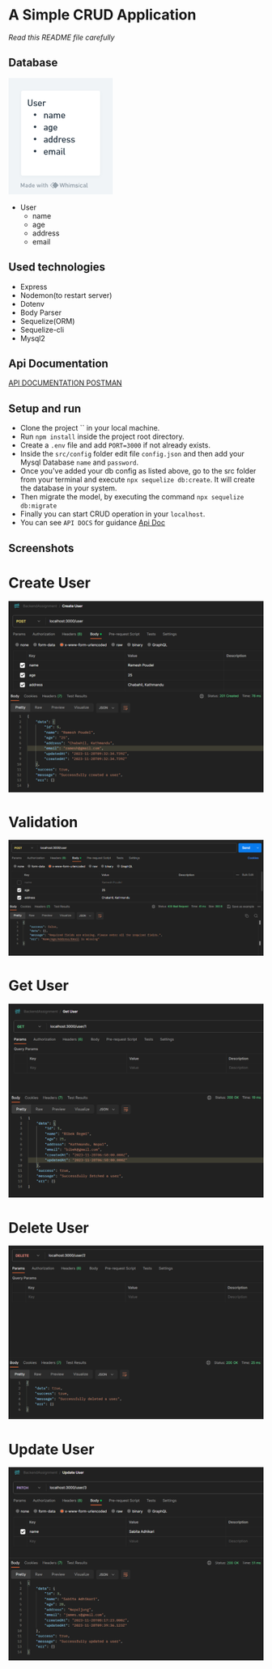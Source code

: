 # A Simple CRUD Application
*Read this README file carefully*



## Database 
![Image](images/assignDB.png)

- User
    - name
    - age
    - address
    - email

## Used technologies
- Express
- Nodemon(to restart server)
- Dotenv
- Body Parser
- Sequelize(ORM)
- Sequelize-cli
- Mysql2


## Api Documentation
[API DOCUMENTATION POSTMAN](https://documenter.getpostman.com/view/20581499/2s9YeEdsg3)



## Setup and run
- Clone the project `` in your local machine.
- Run `npm install` inside the project root directory.
- Create a `.env` file and add `PORT=3000` if not already exists.
- Inside the `src/config` folder edit file `config.json` and then add your Mysql Database `name` and `password`. 
- Once you've added your db config as listed above, go to the src folder from your terminal and execute `npx sequelize db:create`. It will create the database in your system.
- Then migrate the model, by executing the  command `npx sequelize db:migrate`
- Finally you can start CRUD operation in your `localhost`.
- You can see `API DOCS` for guidance [Api Doc](https://documenter.getpostman.com/view/20581499/2s9YeEdsg3)



## Screenshots

# Create User
![Image](images/create.png)

# Validation 
![Image](images/validation.png)

# Get User
![Image](images/get.png)

# Delete User
![Image](images/delete.png)

# Update User
![Image](images/update.png)